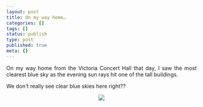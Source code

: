 ```yaml
---
layout: post
title: On my way home…
categories: []
tags: []
status: publish
type: post
published: true
meta: {}
---
```

<p align="justify">On my way home from the Victoria Concert Hall that day, I saw the most clearest blue sky as the evening sun rays hit one of the tall buildings.</p>
<p align="justify">We don't really see clear blue skies here right??</p>
<p align="center"><img src="http://static.flickr.com/75/179691059_1e08ac8d37.jpg" /></p>
